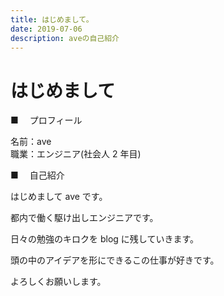 ```yaml
---
title: はじめまして。
date: 2019-07-06
description: aveの自己紹介
---
```


# はじめまして

■ 　プロフィール

名前：ave  
職業：エンジニア(社会人 2 年目)

■ 　自己紹介

はじめまして ave です。

都内で働く駆け出しエンジニアです。

日々の勉強のキロクを blog に残していきます。

頭の中のアイデアを形にできるこの仕事が好きです。

よろしくお願いします。
